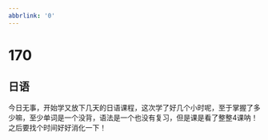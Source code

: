 ```yaml
---
abbrlink: '0'
---
```

# 170

## 日语

今日无事，开始学又放下几天的日语课程，这次学了好几个小时呢，至于掌握了多少嘛，至少单词是一个没背，语法是一个也没有复习，但是课是看了整整4课呐！之后要找个时间好好消化一下！
